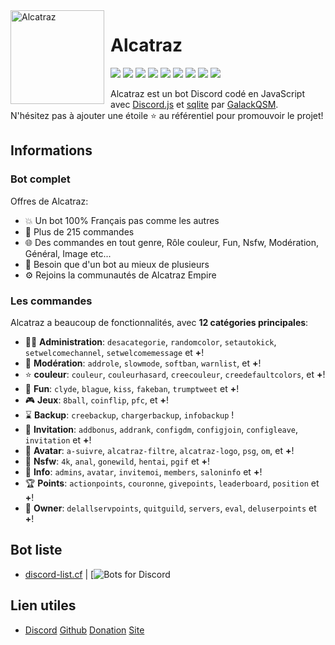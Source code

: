 <img width="150" height="150" align="left" style="float: left; margin: 0 10px 0 0;" alt="Alcatraz" src="https://i.imgur.com/7Sueyxn.png">  

# Alcatraz

[![](https://img.shields.io/discord/805514340245569536.svg?logo=discord&colorB=7289DA)](https://discord.gg/aGP5kvxFEc)
[![](https://img.shields.io/badge/discord.js-v12.4.1-blue.svg?logo=npm)](https://discord.js.org/)
[![](https://img.shields.io/badge/nodejs-14.15.0-green.svg)](https://www.nodejs.org)
[![](https://img.shields.io/badge/paypal-donation-blue.svg)](https://www.paypal.com/pools/c/8wQWKDb807)
[![](https://www.codefactor.io/repository/gitlab/galackqsm/alcatraz/badge)](https://www.codefactor.io/repository/gitlab/galackqsm/AlcatrazBot)
[![](https://top.gg/api/widget/status/805425141580169226.svg)](https://top.gg/bot/774652242787041310)
[![](https://top.gg/api/widget/upvotes/805425141580169226.svg)](https://top.gg/bot/774652242787041310)
[![](https://top.gg/api/widget/servers/805425141580169226.svg)](https://top.gg/bot/774652242787041310)
[![](https://top.gg/api/widget/owner/805425141580169226.svg)](https://top.gg/bot/774652242787041310)

Alcatraz est un bot Discord codé en JavaScript avec [Discord.js](https://discord.js.org) et [sqlite](https://www.sqlite.org) par [GalackQSM](https://github.com/GalackQSM).  
N'hésitez pas à ajouter une étoile ⭐ au référentiel pour promouvoir le projet!
## Informations

### Bot complet

Offres de Alcatraz:
* 💥 Un bot 100% Français pas comme les autres
* 💯 Plus de 215 commandes
* 🌐 Des commandes en tout genre, Rôle couleur, Fun, Nsfw, Modération, Général, Image etc...
* 🤩 Besoin que d'un bot au mieux de plusieurs
* ⚙️ Rejoins la communautés de Alcatraz Empire

### Les commandes

Alcatraz a beaucoup de fonctionnalités, avec **12 catégories principales**:

*   👩‍💼 **Administration**: `desacategorie`, `randomcolor`, `setautokick`, `setwelcomechannel`, `setwelcomemessage` et **+**! 
*   🚓 **Modération**: `addrole`, `slowmode`, `softban`, `warnlist`, et **+**! 
*   ⭐ **couleur**: `couleur`, `couleurhasard`, `creecouleur`, `creedefaultcolors`, et **+**! 
*   🎲 **Fun**: `clyde`, `blague`, `kiss`, `fakeban`, `trumptweet` et **+**! 
*   🎮 **Jeux**: `8ball`, `coinflip`, `pfc`, et **+**! 
*   ⌛ **Backup**: `creebackup`, `chargerbackup`, `infobackup` ! 
*   📨 **Invitation**: `addbonus`, `addrank`, `configdm`, `configjoin`, `configleave`, `invitation` et **+**!
*   👤 **Avatar**: `a-suivre`, `alcatraz-filtre`, `alcatraz-logo`, `psg`, `om`, et **+**! 
*   🔞 **Nsfw**: `4k`, `anal`, `gonewild`, `hentai`, `pgif` et **+**! 
*   🔔 **Info**: `admins`, `avatar`, `invitemoi`, `members`, `saloninfo` et **+**! 
*   🏆 **Points**: `actionpoints`, `couronne`, `givepoints`, `leaderboard`, `position` et **+**! 
*   👑 **Owner**: `delallservpoints`, `quitguild`, `servers`, `eval`, `deluserpoints` et **+**! 

## Bot liste
*   [discord-list.cf](https://discord-list.cf/bots/805425141580169226) | [![Bots for Discord](https://botsfordiscord.com/bots/805425141580169226)



## Lien utiles

*   [Discord](https://discord.gg/TwXbSSzmqu) [Github](https://github.com/GalackQSM/AlcatrazBot) [Donation](https://www.paypal.com/pools/c/8wQWKDb807) [Site](https://alcatraz-bot.com) 

